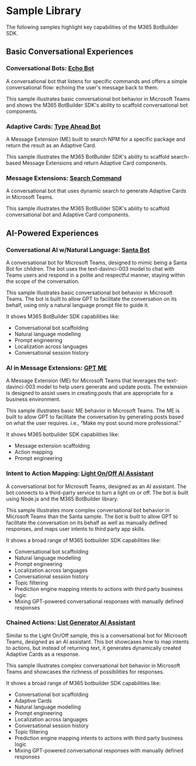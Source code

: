 # Sample Library

The following samples highlight key capabilities of the M365 BotBuilder SDK.

## Basic Conversational Experiences

### Conversational Bots: [Echo Bot](01.messaging.a.echoBot/)

A conversational bot that listens for specific commands and offers a simple conversational flow: echoing the user's message back to them.

This sample illustrates basic conversational bot behavior in Microsoft Teams and shows the M365 BotBuilder SDK's ability to scaffold conversational bot components.

### Adaptive Cards: [Type Ahead Bot](02.messageExtensions.a.searchCommand/)

A Message Extension (ME) built to search NPM for a specific package and return the result as an Adaptive Card.

This sample illustrates the M365 BotBuilder SDK's ability to scaffold search-based Message Extensions and return Adaptive Card components.

### Message Extensions: [Search Command](03.adaptiveCards.a.typeAheadBot/)

A conversational bot that uses dynamic search to generate Adaptive Cards in Microsoft Teams.

This sample illustrates the M365 BotBuilder SDK's ability to scaffold conversational bot and Adaptive Card components.

## AI-Powered Experiences

### Conversational AI w/Natural Language: [Santa Bot](04.ai.a.naturalLanguage.santaBot/)

A conversational bot for Microsoft Teams, designed to mimic being a Santa Bot for children. The bot uses the text-davinci-003 model to chat with Teams users and respond in a polite and respectful manner, staying within the scope of the conversation.

This sample illustrates basic conversational bot behavior in Microsoft Teams. The bot is built to allow GPT to facilitate the conversation on its behalf, using only a natural language prompt file to guide it.

It shows M365 BotBuilder SDK capabilities like:

-   Conversational bot scaffolding
-   Natural language modelling
-   Prompt engineering
-   Localization across languages
-   Conversational session history

### AI in Message Extensions: [GPT ME](04.ai.b.messageExtensions.gptME/)

A Message Extension (ME) for Microsoft Teams that leverages the text-davinci-003 model to help users generate and update posts. The extension is designed to assist users in creating posts that are appropriate for a business environment.

This sample illustrates basic ME behavior in Microsoft Teams. The ME is built to allow GPT to facilitate the conversation by generating posts based on what the user requires. i.e., “Make my post sound more professional.”

It shows M365 botbuilder SDK capabilities like:

-   Message extension scaffolding
-   Action mapping
-   Prompt engineering

### Intent to Action Mapping: [Light On/Off AI Assistant](04.ai.c.actionMapping.lightBot/)

A conversational bot for Microsoft Teams, designed as an AI assistant. The bot connects to a third-party service to turn a light on or off. The bot is built using Node.js and the M365 BotBuilder library.

This sample illustrates more complex conversational bot behavior in Microsoft Teams than the Santa sample. The bot is built to allow GPT to facilitate the conversation on its behalf as well as manually defined responses, and maps user intents to third party app skills.

It shows a broad range of M365 botbuilder SDK capabilities like:

-   Conversational bot scaffolding
-   Natural language modelling
-   Prompt engineering
-   Localization across languages
-   Conversational session history
-   Topic filtering
-   Prediction engine mapping intents to actions with third party business logic
-   Mixing GPT-powered conversational responses with manually defined responses

### Chained Actions: [List Generator AI Assistant](04.ai.d.chainedActions.listBot/)

Similar to the Light On/Off sample, this is a conversational bot for Microsoft Teams, designed as an AI assistant. This bot showcases how to map intents to actions, but instead of returning text, it generates dynamically created Adaptive Cards as a response.

This sample illustrates complex conversational bot behavior in Microsoft Teams and showcases the richness of possibilities for responses.

It shows a broad range of M365 botbuilder SDK capabilities like:

-   Conversational bot scaffolding
-   Adaptive Cards
-   Natural language modelling
-   Prompt engineering
-   Localization across languages
-   Conversational session history
-   Topic filtering
-   Prediction engine mapping intents to actions with third party business logic
-   Mixing GPT-powered conversational responses with manually defined responses

